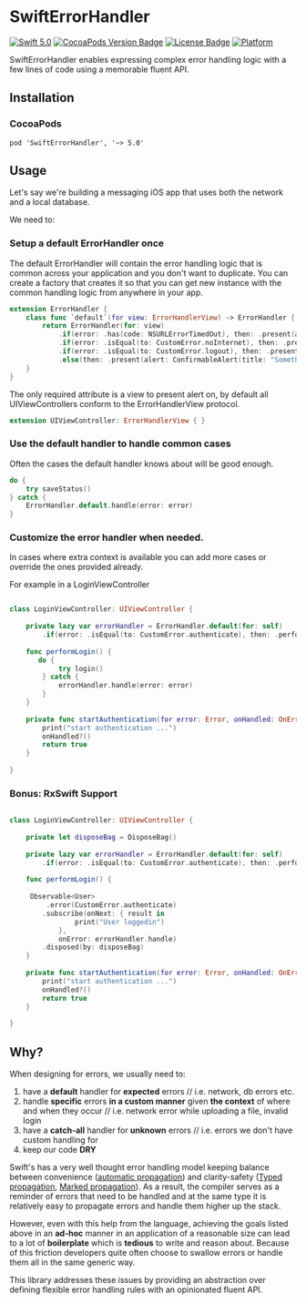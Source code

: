 # SwiftErrorHandler

[![Swift 5.0](https://img.shields.io/badge/swift-5.0-orange.svg?style=flat)](https://swift.org)
[![CocoaPods Version Badge](https://img.shields.io/cocoapods/v/SwiftErrorHandler.svg)](https://cocoapods.org/pods/SwiftErrorHandler)
[![License Badge](https://img.shields.io/cocoapods/l/SwiftErrorHandler.svg)](LICENSE)
[![Platform](https://img.shields.io/cocoapods/p/SwiftErrorHandler.svg?style=flat)](http://cocoapods.org/pods/SwiftErrorHandler)

SwiftErrorHandler enables expressing complex error handling logic with a few lines of code using a memorable fluent API.


## Installation

### CocoaPods

```
pod 'SwiftErrorHandler', '~> 5.0'
```

## Usage

Let's say we're building a messaging iOS app that uses both the network and a local database.

We need to:

### Setup a default ErrorHandler once

The default ErrorHandler will contain the error handling logic that is common across your application and you don't want to duplicate. You can create a factory that creates it so that you can get new instance with the common handling logic from anywhere in your app.

```swift
extension ErrorHandler {
    class func `default`(for view: ErrorHandlerView) -> ErrorHandler {
        return ErrorHandler(for: view)
            .if(error: .has(code: NSURLErrorTimedOut), then: .present(alert: ConfirmableAlert(title: "Timeout occurred", confirmTitle: "Retry", confirmAction: { error in print("retry network call") })))
            .if(error: .isEqual(to: CustomError.noInternet), then: .present(alert: ConfirmableAlert(title: "Did you turn off the internet?", confirmTitle: "No")))
            .if(error: .isEqual(to: CustomError.logout), then: .present(alert: RejectableAlert(title: "Are you sure you want to logout?", confirmTitle: "Yes", rejectTitle: "No")))
            .else(then: .present(alert: ConfirmableAlert(title: "Something went wrong", confirmTitle: "Ok")))
    }
}
```

The only required attribute is a view to present alert on, by default all UIViewControllers conform to the ErrorHandlerView protocol.

```swift
extension UIViewController: ErrorHandlerView { }
```



### Use the default handler to handle common cases

Often the cases the default handler knows about will be good enough.

```swift
do {
	try saveStatus()
} catch {
	ErrorHandler.default.handle(error: error)
}
```

### Customize the error handler when needed.

In cases where extra context is available you can add more cases or override the ones provided already.

For example in a LoginViewController

```swift

class LoginViewController: UIViewController {
    
    private lazy var errorHandler = ErrorHandler.default(for: self)
        .if(error: .isEqual(to: CustomError.authenticate), then: .perform(action: startAuthentication))
        
    func performLogin() {
	   do {
	    	try login()
    	} catch {
    		errorHandler.handle(error: error)
    	}
    }
    
    private func startAuthentication(for error: Error, onHandled: OnErrorHandled) -> Bool {
        print("start authentication ...")
        onHandled?()
        return true
    }
        
}
```

### Bonus: RxSwift Support

```swift

class LoginViewController: UIViewController {
    
    private let disposeBag = DisposeBag()
    
    private lazy var errorHandler = ErrorHandler.default(for: self)
        .if(error: .isEqual(to: CustomError.authenticate), then: .perform(action: startAuthentication))
        
    func performLogin() {
    
     Observable<User>
	     .error(CustomError.authenticate)
        .subscribe(onNext: { result in
	            print("User loggedin")
            },
            onError: errorHandler.handle)
        .disposed(by: disposeBag)
    }
    
    private func startAuthentication(for error: Error, onHandled: OnErrorHandled) -> Bool {
        print("start authentication ...")
        onHandled?()
        return true
    }
        
}
```


## Why?

When designing for errors, we usually need to:

1. have a **default** handler for **expected** errors
// i.e. network, db errors etc.
2. handle **specific** errors **in a custom manner** given **the context**  of where and when they occur
// i.e. network error while uploading a file, invalid login
3. have a **catch-all** handler for **unknown** errors
// i.e. errors we don't have custom handling for
4. keep our code **DRY**

Swift's has a very well thought error handling model keeping balance between convenience ([automatic propagation](https://github.com/apple/swift/blob/master/docs/ErrorHandlingRationale.rst#automatic-propagation)) and clarity-safety ([Typed propagation](https://github.com/apple/swift/blob/master/docs/ErrorHandlingRationale.rst#id3), [Marked propagation](https://github.com/apple/swift/blob/master/docs/ErrorHandlingRationale.rst#id4)). As a result, the compiler serves as a reminder of errors that need to be handled and at the same type it is relatively easy to propagate errors and handle them higher up the stack.

However, even with this help from the language, achieving the goals listed above in an **ad-hoc** manner in an application of a reasonable size can lead to a lot of **boilerplate** which is **tedious** to write and reason about. Because of this friction developers quite often choose to swallow errors or handle them all in the same generic way.

This library addresses these issues by providing an abstraction over defining flexible error handling rules with an opinionated fluent API.
